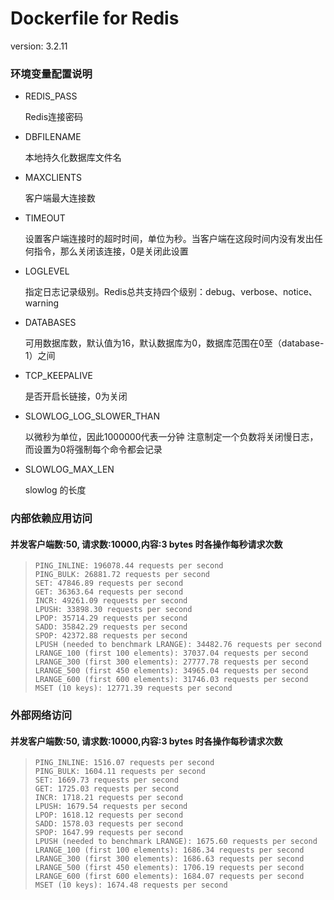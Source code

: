 # Dockerfile for Redis

version: 3.2.11

### 环境变量配置说明

* REDIS_PASS

  Redis连接密码

* DBFILENAME    

  本地持久化数据库文件名

* MAXCLIENTS

  客户端最大连接数

* TIMEOUT    

  设置客户端连接时的超时时间，单位为秒。当客户端在这段时间内没有发出任何指令，那么关闭该连接，0是关闭此设置

* LOGLEVEL

  指定日志记录级别。Redis总共支持四个级别：debug、verbose、notice、warning

* DATABASES

  可用数据库数，默认值为16，默认数据库为0，数据库范围在0至（database-1）之间

* TCP_KEEPALIVE

  是否开启长链接，0为关闭

* SLOWLOG_LOG_SLOWER_THAN

  以微秒为单位，因此1000000代表一分钟 注意制定一个负数将关闭慢日志，而设置为0将强制每个命令都会记录

* SLOWLOG_MAX_LEN

  slowlog 的长度

  

### 内部依赖应用访问 

#### 并发客户端数:50, 请求数:10000,内容:3 bytes 时各操作每秒请求次数 

> ```
> PING_INLINE: 196078.44 requests per second
> PING_BULK: 26881.72 requests per second
> SET: 47846.89 requests per second
> GET: 36363.64 requests per second
> INCR: 49261.09 requests per second
> LPUSH: 33898.30 requests per second
> LPOP: 35714.29 requests per second
> SADD: 35842.29 requests per second
> SPOP: 42372.88 requests per second
> LPUSH (needed to benchmark LRANGE): 34482.76 requests per second
> LRANGE_100 (first 100 elements): 37037.04 requests per second
> LRANGE_300 (first 300 elements): 27777.78 requests per second
> LRANGE_500 (first 450 elements): 34965.04 requests per second
> LRANGE_600 (first 600 elements): 31746.03 requests per second
> MSET (10 keys): 12771.39 requests per second
> ```

### 外部网络访问

#### 并发客户端数:50, 请求数:10000,内容:3 bytes 时各操作每秒请求次数

> ```
> PING_INLINE: 1516.07 requests per second
> PING_BULK: 1604.11 requests per second
> SET: 1669.73 requests per second
> GET: 1725.03 requests per second
> INCR: 1718.21 requests per second
> LPUSH: 1679.54 requests per second
> LPOP: 1618.12 requests per second
> SADD: 1578.03 requests per second
> SPOP: 1647.99 requests per second
> LPUSH (needed to benchmark LRANGE): 1675.60 requests per second
> LRANGE_100 (first 100 elements): 1686.34 requests per second
> LRANGE_300 (first 300 elements): 1686.63 requests per second
> LRANGE_500 (first 450 elements): 1706.19 requests per second
> LRANGE_600 (first 600 elements): 1684.07 requests per second
> MSET (10 keys): 1674.48 requests per second
> 
